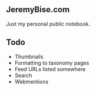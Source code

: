 ## JeremyBise.com

Just my personal public notebook.

## Todo

* Thumbnails
* Formatting to taxonomy pages
* Feed URLs listed somewhere
* Search
* Webmentions
